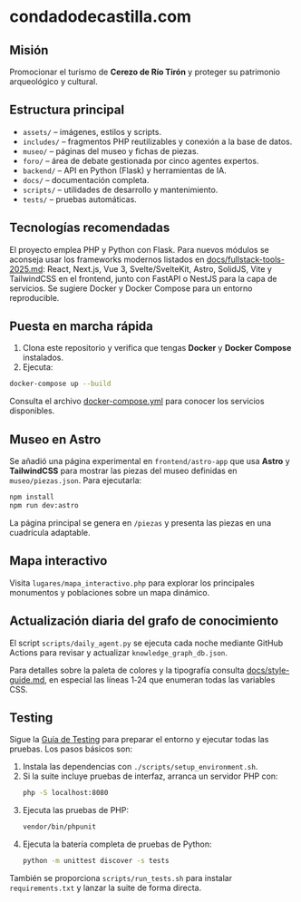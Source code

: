 # condadodecastilla.com

## Misión

Promocionar el turismo de **Cerezo de Río Tirón** y proteger su patrimonio arqueológico y cultural.

## Estructura principal

- `assets/` – imágenes, estilos y scripts.
- `includes/` – fragmentos PHP reutilizables y conexión a la base de datos.
- `museo/` – páginas del museo y fichas de piezas.
- `foro/` – área de debate gestionada por cinco agentes expertos.
- `backend/` – API en Python (Flask) y herramientas de IA.
- `docs/` – documentación completa.
- `scripts/` – utilidades de desarrollo y mantenimiento.
- `tests/` – pruebas automáticas.

## Tecnologías recomendadas

El proyecto emplea PHP y Python con Flask. Para nuevos módulos se aconseja usar los frameworks modernos listados en [docs/fullstack-tools-2025.md](docs/fullstack-tools-2025.md): React, Next.js, Vue 3, Svelte/SvelteKit, Astro, SolidJS, Vite y TailwindCSS en el frontend, junto con FastAPI o NestJS para la capa de servicios. Se sugiere Docker y Docker Compose para un entorno reproducible.

## Puesta en marcha rápida

1. Clona este repositorio y verifica que tengas **Docker** y **Docker Compose** instalados.
2. Ejecuta:

```bash
docker-compose up --build
```

Consulta el archivo [docker-compose.yml](docker-compose.yml) para conocer los servicios disponibles.

## Museo en Astro

Se añadió una página experimental en `frontend/astro-app` que usa **Astro** y **TailwindCSS** para mostrar las piezas del museo definidas en `museo/piezas.json`.
Para ejecutarla:

```bash
npm install
npm run dev:astro
```

La página principal se genera en `/piezas` y presenta las piezas en una cuadrícula adaptable.


## Mapa interactivo

Visita `lugares/mapa_interactivo.php` para explorar los principales monumentos y poblaciones sobre un mapa dinámico.

## Actualización diaria del grafo de conocimiento

El script `scripts/daily_agent.py` se ejecuta cada noche mediante GitHub Actions para revisar y actualizar `knowledge_graph_db.json`.

Para detalles sobre la paleta de colores y la tipografía consulta [docs/style-guide.md](docs/style-guide.md), en especial las líneas 1‑24 que enumeran todas las variables CSS.

## Testing

Sigue la [Guía de Testing](docs/testing.md) para preparar el entorno y ejecutar todas las pruebas. Los pasos básicos son:

1. Instala las dependencias con `./scripts/setup_environment.sh`.
2. Si la suite incluye pruebas de interfaz, arranca un servidor PHP con:
   ```bash
   php -S localhost:8080
   ```
3. Ejecuta las pruebas de PHP:
   ```bash
   vendor/bin/phpunit
   ```
4. Ejecuta la batería completa de pruebas de Python:
   ```bash
   python -m unittest discover -s tests
   ```

También se proporciona `scripts/run_tests.sh` para instalar `requirements.txt` y lanzar la suite de forma directa.
